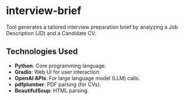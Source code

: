 # interview-brief
Tool generates a tailored interview preparation brief by analyzing a Job Description (JD) and a Candidate CV.

## Technologies Used

- **Python**: Core programming language.
- **Gradio**: Web UI for user interaction.
- **OpenAI APIs**: For large language model (LLM) calls.
- **pdfplumber**: PDF parsing (for CVs).
- **BeautifulSoup**: HTML parsing.
